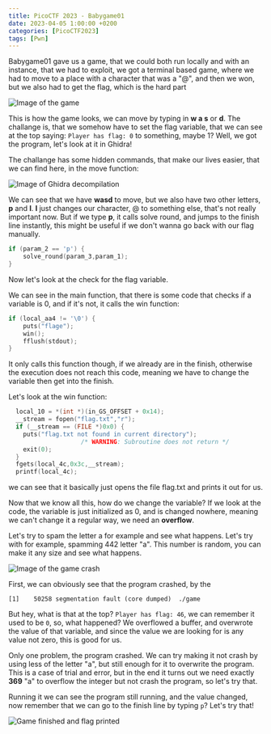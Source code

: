 ```yaml
---
title: PicoCTF 2023 - Babygame01
date: 2023-04-05 1:00:00 +0200
categories: [PicoCTF2023]
tags: [Pwn]
---
```


Babygame01 gave us a game, that we could both run locally and with an instance, that we had to exploit, we got a terminal based game, where we had to move to a place with a character that was a "@", and then we won, but we also had to get the flag, which is the hard part

![Image of the game](https://lh3.googleusercontent.com/mfr1SA4vGzsS_cwgmxxfOxdccQc29nfJojpY-AvYOmTg98CVae6zWgmtfIQL6DjEjaxNIQHQS4A21fhbakaKwujzlatNRR7G5OVJ3ljjzxAuUmnUYQaPuambsVCEYu3Z2Er6rvZL)

This is how the game looks, we can move by typing in **w a s** or **d**. The challange is, that we somehow have to set the flag variable, that we can see at the top saying: `Player has flag: 0` to something, maybe 1? Well, we got the program, let's look at it in Ghidra!

The challange has some hidden commands, that make our lives easier, that we can find here, in the move function:

![Image of Ghidra decompilation](https://lh3.googleusercontent.com/wd5vrntsaRjC4gXO4XiEZL_tWp658TIMjmM7a4XPbOu82ApUhztJc3PIpuW0PllLeDzEuIzJ7Q6u28waaePhM4wbCZ0HGlOnSJJHAVfx6Ak7oX9PvmDPkXNX99OsyjeblEz2sliJ)

We can see that we have **wasd** to move, but we also have two other letters, **p** and **l**. **l** just changes our character, @ to something else, that's not really important now. But if we type **p**, it calls solve round, and jumps to the finish line instantly, this might be useful if we don't wanna go back with our flag manually.
```c
if (param_2 == 'p') {
    solve_round(param_3,param_1);
}
```

Now let's look at the check for the flag variable.

We can see in the main function, that there is some code that checks if a variable is 0, and if it's not, it calls the win function:
```c
if (local_aa4 != '\0') {
    puts("flage");
    win();
    fflush(stdout);
}
```

It only calls this function though, if we already are in the finish, otherwise the execution does not reach this code, meaning we have to change the variable then get into the finish.


Let's look at the win function:
```c
  local_10 = *(int *)(in_GS_OFFSET + 0x14);
  __stream = fopen("flag.txt","r");
  if (__stream == (FILE *)0x0) {
    puts("flag.txt not found in current directory");
                    /* WARNING: Subroutine does not return */
    exit(0);
  }
  fgets(local_4c,0x3c,__stream);
  printf(local_4c);
```

we can see that it basically just opens the file flag.txt and prints it out for us.

Now that we know all this, how do we change the variable? If we look at the code, the variable is just initialized as 0, and is changed nowhere, meaning we can't change it a regular way, we need an __overflow__.

Let's try to spam the letter a for example and see what happens. Let's try with for example, spamming 442 letter "a". This number is random, you can make it any size and see what happens.

![Image of the game crash](https://lh3.googleusercontent.com/ZEDW7TR6AiGw05PVdjBSeYCzx99YZNiPt1_bFrvOqoet2xZL3GSqPJNtR-rOP6MFXeQNNjcwbF6nueYr8P_V8VaZnR2tj310jYQdM-zhw-VlRDVKuYEWGEHmSQUUpM4Yl3oPuSah)

First, we can obviously see that the program crashed, by the 
```
[1]    50258 segmentation fault (core dumped)  ./game
```

But hey, what is that at the top? `Player has flag: 46`, we can  remember it used to be `0`, so, what happened? We overflowed a buffer, and overwrote the value of that variable, and since the value we are looking for is any value not zero, this is good for us. 

Only one problem, the program crashed. We can try making it not crash by using less of the letter "a", but still enough for it to overwrite the program. This is a case of trial and error, but in the end it turns out we need exactly __369__ "a" to overflow the integer but not crash the program, so let's try that.

Running it we can see the program still running, and the value changed, now remember that we can go to the finish line by typing `p`? Let's try that!

![Game finished and flag printed](https://lh3.googleusercontent.com/vk68WerijoWoD_LpDAZGprfCtenwQrrOyLQj90cvQY8E1AUKErTXx3Fr2-PxGYFMbdJAz5P7LPW2t2G_swQhHERp6f1b2QubsRU4QscTb4GUXuKdlTOMGEO4EJGbcNw7rLAmbZeW)